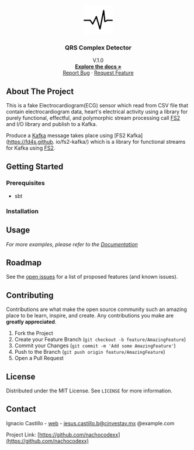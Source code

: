 
<!-- PROJECT LOGO -->
<br />
<p align="center">
  <a href="#">
    <img src="./images/logo.png" alt="Logo" width="80" height="80">
  </a>

  <h3 align="center">QRS Complex Detector</h3>

  <p align="center">
    V.1.0
    <br />
    <a href="#"><strong>Explore the docs »</strong></a>
    <br />
    <a href="#">Report Bug</a>
    ·
    <a href="#">Request Feature</a>
  </p>
</p>

<!-- ABOUT THE PROJECT -->
## About The Project
This is a fake Electrocardiogram(ECG) sensor which read from  CSV file that contain electrocardiogram data, heart's 
electrical activity using a library for purely functional, effectful, and polymorphic stream processing call [FS2](https://github.com/typelevel/fs2) and I/O library and publish to a Kafka.

Produce a [Kafka](https://kafka.apache.org/) message  takes place using [FS2 Kafka](https://fd4s.github.
io/fs2-kafka/) which is a library for functional streams for Kafka using [FS2](https://github.com/typelevel/fs2).
<!--[![Product Name Screen Shot][product-screenshot]](https://example.com) -->

<!-- GETTING STARTED -->
## Getting Started

### Prerequisites
* sbt
### Installation

<!-- USAGE EXAMPLES -->
## Usage

_For more examples, please refer to the [Documentation](https://example.com)_

<!-- ROADMAP -->
## Roadmap
See the [open issues](https://github.com/nachocodexx/cinvestav-ecg-sensor/issues) for a list of proposed features (and known issues).
<!-- CONTRIBUTING -->
## Contributing

Contributions are what make the open source community such an amazing place to be learn, inspire, and create. Any contributions you make are **greatly appreciated**.

1. Fork the Project
2. Create your Feature Branch (`git checkout -b feature/AmazingFeature`)
3. Commit your Changes (`git commit -m 'Add some AmazingFeature'`)
4. Push to the Branch (`git push origin feature/AmazingFeature`)
5. Open a Pull Request



<!-- LICENSE -->
## License

Distributed under the MIT License. See `LICENSE` for more information.



<!-- CONTACT -->
## Contact

Ignacio Castillo - [web](https://nachocodexx.github.io/) - jesus.castillo.b@cinvestav.mx @example.com

Project Link: [https://github.com/nachocodexx](https://github.com/nachocodexx)



<!-- ACKNOWLEDGEMENTS -->

[comment]: <> (## Acknowledgements)
